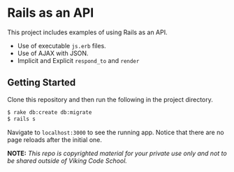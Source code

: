 Rails as an API
====================

This project includes examples of using Rails as an API.

- Use of executable `js.erb` files.
- Use of AJAX with JSON.
- Implicit and Explicit `respond_to` and `render`

## Getting Started

Clone this repository and then run the following in the project directory.

```bash
$ rake db:create db:migrate
$ rails s
```

Navigate to `localhost:3000` to see the running app. Notice that there are no page reloads after the initial one.


**NOTE:** *This repo is copyrighted material for your private use only and not to be shared outside of Viking Code School.*
